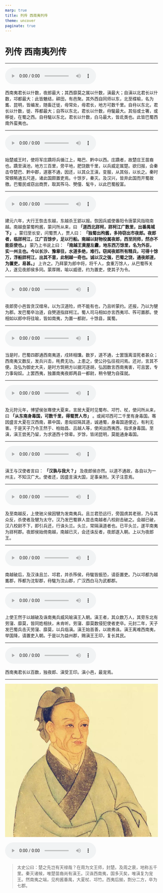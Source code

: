 ```yaml
---
marp: true
title: 列传 西南夷列传
theme: uncover
paginate: true
---
```


# 列传 西南夷列传

---

![](assets/audios/116/1.mp3)

西南夷君长以什数，夜郎最大；其西靡莫之属以什数，滇最大；自滇以北君长以什数，邛都最大：此皆魋结，耕田，有邑聚。其外西自同师以东，北至楪榆，名为巂、昆明，皆编发，随畜迁徙，毋常处，毋君长，地方可数千里。自冄以东北，君长以什数，徙、筰都最大；自筰以东北，君长以什数，冄駹最大。其俗或士箸，或移徙，在蜀之西。自冄駹以东北，君长以什数，白马最大，皆氐类也。此皆巴蜀西南外蛮夷也。

---

![](assets/audios/116/2.mp3)

始楚威王时，使将军庄蹻将兵循江上，略巴、黔中以西。庄蹻者，故楚庄王苗裔也。蹻至滇池，地方三百里，旁平地，肥饶数千里，以兵威定属楚。欲归报，会秦击夺楚巴、黔中郡，道塞不通，因还，以其众王滇，变服，从其俗，以长之。秦时常頞略通五尺道，诸此国颇置吏焉。十馀岁，秦灭。及汉兴，皆弃此国而开蜀故徼。巴蜀民或窃出商贾，取其筰马、僰僮、髦牛，以此巴蜀殷富。

---

![](assets/audios/116/3.mp3)

建元六年，大行王恢击东越，东越杀王郢以报。恢因兵威使番阳令唐蒙风指晓南越。南越食蒙蜀枸酱，蒙问所从来，曰 __「道西北牂柯，牂柯江广数里，出番禺城下」__ 。蒙归至长安，问蜀贾人，贾人曰： __「独蜀出枸酱，多持窃出市夜郎。夜郎者，临牂柯江，江广百馀步，足以行船。南越以财物役属夜郎，西至同师，然亦不能臣使也。」__ 蒙乃上书说上曰： __「南越王黄屋左纛，地东西万馀里，名为外臣，实一州主也。今以长沙、豫章往，水道多绝，难行。窃闻夜郎所有精兵，可得十馀万，浮船牂柯江，出其不意，此制越一奇也。诚以汉之强，巴蜀之饶，通夜郎道，为置吏，易甚。」__ 上许之。乃拜蒙为郎中将，将千人，食重万馀人，从巴蜀筰关入，遂见夜郎侯多同。蒙厚赐，喻以威德，约为置吏，使其子为令。

---

![](assets/audios/116/4.mp3)

夜郎旁小邑皆贪汉缯帛，以为汉道险，终不能有也，乃且听蒙约。还报，乃以为犍为郡。发巴蜀卒治道，自僰道指牂柯江。蜀人司马相如亦言西夷邛、筰可置郡。使相如以郎中将往喻，皆如南夷，为置一都尉，十馀县，属蜀。

---

![](assets/audios/116/5.mp3)

当是时，巴蜀四郡通西南夷道，戍转相馕。数岁，道不通，士罢饿离湿死者甚众；西南夷又数反，发兵兴击，秏费无功。上患之，使公孙弘往视问焉。还对，言其不便。及弘为御史大夫，是时方筑朔方以据河逐胡，弘因数言西南夷害，可且罢，专力事匈奴。上罢西夷，独置南夷夜郎两县一都尉，稍令犍为自葆就。

---

![](assets/audios/116/6.mp3)

及元狩元年，博望侯张骞使大夏来，言居大夏时见蜀布、邛竹、杖，使问所从来，曰 __「从东南身毒国，可数千里，得蜀贾人市」__ 。或闻邛西可二千里有身毒国。骞因盛言大夏在汉西南，慕中国，患匈奴隔其道，诚通蜀，身毒国道便近，有利无害。于是天子乃令王然于、柏始昌、吕越人等，使闲出西夷西，指求身毒国。至滇，滇王尝羌乃留，为求道西十馀辈。岁馀，皆闭昆明，莫能通身毒国。

---

![](assets/audios/116/7.mp3)

滇王与汉使者言曰： __「汉孰与我大？」__ 及夜郎侯亦然。以道不通故，各自以为一州主，不知汉广大。使者还，因盛言滇大国，足事亲附。天子注意焉。

---

![](assets/audios/116/8.mp3)

及至南越反，上使驰义侯因犍为发南夷兵。且兰君恐远行，旁国虏其老弱，乃与其众反，杀使者及犍为太守。汉乃发巴蜀罪人尝击南越者八校尉击破之。会越已破，汉八校尉不下，即引兵还，行诛头兰。头兰，常隔滇道者也。已平头兰，遂平南夷为牂柯郡。夜郎侯始倚南越，南越已灭，会还诛反者，夜郎遂入朝。上以为夜郎王。

---

![](assets/audios/116/9.mp3)

南越破后，及汉诛且兰、邛君，并杀筰侯，冄駹皆振恐，请臣置吏。乃以邛都为越巂郡，筰都为沈犁郡，冄駹为汶山郡，广汉西白马为武都郡。

---

![](assets/audios/116/10.mp3)

上使王然于以越破及诛南夷兵威风喻滇王入朝。滇王者，其众数万人，其旁东北有劳寖、靡莫，皆同姓相扶，未肯听。劳寖、靡莫数侵犯使者吏卒。元封二年，天子发巴蜀兵击灭劳寖、靡莫，以兵临滇。滇王始首善，以故弗诛。滇王离难西南夷，举国降，请置吏入朝。于是以为益州郡，赐滇王王印，复长其民。

---

![](assets/audios/116/11.mp3)

西南夷君长以百数，独夜郎、滇受王印。滇小邑，最宠焉。

---

![bg left](assets/images/simaqian.jpg)

![](assets/audios/116/12.mp3)

> 太史公曰：楚之先岂有天禄哉？在周为文王师，封楚。及周之衰，地称五千里。秦灭诸候，唯楚苗裔尚有滇王。汉诛西南夷，国多灭矣，唯滇复为宠王。然南夷之端，见枸酱番禺，大夏杖、邛竹。西夷后揃，剽分二方，卒为七郡。